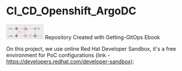 # CI_CD_Openshift_ArgoDC
<img src="https://github.com/Josemyr1993/CI_CD_Openshift_ArgoDC/blob/main/Animation.gif" heigh="100" width="100">
Repository Created with Getting-GitOps Ebook

On this project, we use online Red Hat Developer Sandbox, it's a free environment for PoC configurations  (link - https://developers.redhat.com/developer-sandbox);






